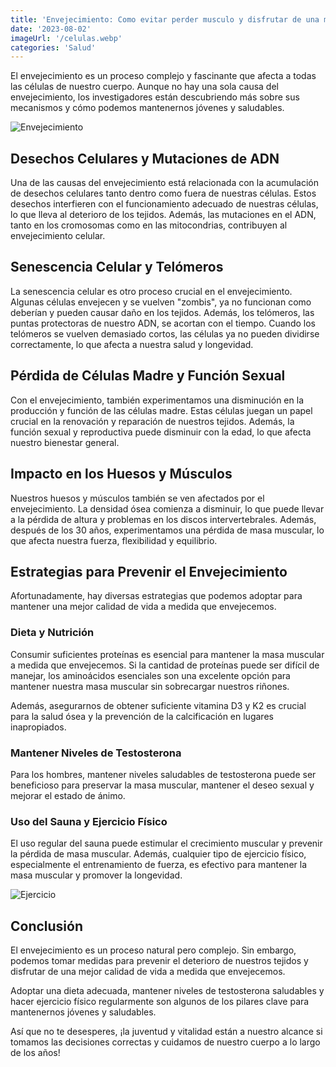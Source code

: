 ```yaml
---
title: 'Envejecimiento: Como evitar perder musculo y disfrutar de una mejor calidad de vida'
date: '2023-08-02'
imageUrl: '/celulas.webp'
categories: 'Salud'
---
```


El envejecimiento es un proceso complejo y fascinante que afecta a todas las células de nuestro cuerpo. Aunque no hay una sola causa del envejecimiento, los investigadores están descubriendo más sobre sus mecanismos y cómo podemos mantenernos jóvenes y saludables.

![Envejecimiento](/celulas.webp)

## Desechos Celulares y Mutaciones de ADN

Una de las causas del envejecimiento está relacionada con la acumulación de desechos celulares tanto dentro como fuera de nuestras células. Estos desechos interfieren con el funcionamiento adecuado de nuestras células, lo que lleva al deterioro de los tejidos. Además, las mutaciones en el ADN, tanto en los cromosomas como en las mitocondrias, contribuyen al envejecimiento celular.

## Senescencia Celular y Telómeros

La senescencia celular es otro proceso crucial en el envejecimiento. Algunas células envejecen y se vuelven "zombis", ya no funcionan como deberían y pueden causar daño en los tejidos. Además, los telómeros, las puntas protectoras de nuestro ADN, se acortan con el tiempo. Cuando los telómeros se vuelven demasiado cortos, las células ya no pueden dividirse correctamente, lo que afecta a nuestra salud y longevidad.

## Pérdida de Células Madre y Función Sexual

Con el envejecimiento, también experimentamos una disminución en la producción y función de las células madre. Estas células juegan un papel crucial en la renovación y reparación de nuestros tejidos. Además, la función sexual y reproductiva puede disminuir con la edad, lo que afecta nuestro bienestar general.

## Impacto en los Huesos y Músculos

Nuestros huesos y músculos también se ven afectados por el envejecimiento. La densidad ósea comienza a disminuir, lo que puede llevar a la pérdida de altura y problemas en los discos intervertebrales. Además, después de los 30 años, experimentamos una pérdida de masa muscular, lo que afecta nuestra fuerza, flexibilidad y equilibrio.

## Estrategias para Prevenir el Envejecimiento

Afortunadamente, hay diversas estrategias que podemos adoptar para mantener una mejor calidad de vida a medida que envejecemos.

### Dieta y Nutrición

Consumir suficientes proteínas es esencial para mantener la masa muscular a medida que envejecemos. Si la cantidad de proteínas puede ser difícil de manejar, los aminoácidos esenciales son una excelente opción para mantener nuestra masa muscular sin sobrecargar nuestros riñones.

Además, asegurarnos de obtener suficiente vitamina D3 y K2 es crucial para la salud ósea y la prevención de la calcificación en lugares inapropiados.

### Mantener Niveles de Testosterona

Para los hombres, mantener niveles saludables de testosterona puede ser beneficioso para preservar la masa muscular, mantener el deseo sexual y mejorar el estado de ánimo.

### Uso del Sauna y Ejercicio Físico

El uso regular del sauna puede estimular el crecimiento muscular y prevenir la pérdida de masa muscular. Además, cualquier tipo de ejercicio físico, especialmente el entrenamiento de fuerza, es efectivo para mantener la masa muscular y promover la longevidad.

![Ejercicio](/images.webp)

## Conclusión

El envejecimiento es un proceso natural pero complejo. Sin embargo, podemos tomar medidas para prevenir el deterioro de nuestros tejidos y disfrutar de una mejor calidad de vida a medida que envejecemos.

Adoptar una dieta adecuada, mantener niveles de testosterona saludables y hacer ejercicio físico regularmente son algunos de los pilares clave para mantenernos jóvenes y saludables.

Así que no te desesperes, ¡la juventud y vitalidad están a nuestro alcance si tomamos las decisiones correctas y cuidamos de nuestro cuerpo a lo largo de los años!
